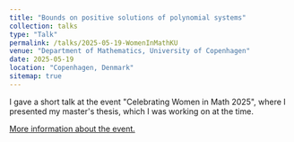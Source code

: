 ```yaml
---
title: "Bounds on positive solutions of polynomial systems"
collection: talks
type: "Talk"
permalink: /talks/2025-05-19-WomenInMathKU
venue: "Department of Mathematics, University of Copenhagen"
date: 2025-05-19
location: "Copenhagen, Denmark"
sitemap: true
---
```


I gave a short talk at the event "Celebrating Women in Math 2025", where I presented my master's thesis, which I was working on at the time.

[More information about the event.](https://www.math.ku.dk/english/calendar/events/women-in-math-2025/)
